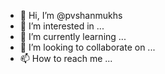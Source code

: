 - 👋 Hi, I’m @pvshanmukhs
- 👀 I’m interested in ...
- 🌱 I’m currently learning ...
- 💞️ I’m looking to collaborate on ...
- 📫 How to reach me ...

<!---
pvshanmukhs/pvshanmukhs is a ✨ special ✨ repository because its `README.md` (this file) appears on your GitHub profile.
You can click the Preview link to take a look at your changes.
--->
